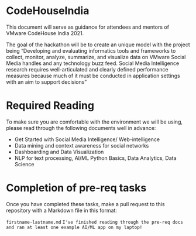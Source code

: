 # CodeHouseIndia

This document will serve as guidance for attendees and mentors of VMware CodeHouse India 2021.

The goal of the hackathon will be to create an unique model with the project being “Developing and evaluating informatics tools and frameworks to collect, monitor, analyze, summarize, and visualize data on VMware Social Media handles and any technology buzz feed. Social Media Intelligence research requires well-articulated and clearly defined performance measures because much of it must be conducted in application settings with an aim to support decisions”

# Required Reading

To make sure you are comfortable with the environment we will be using, please read through the following documents well in advance:

- Get Started with Social Media Intelligence/ Web-intelligence
- Data mining and context awareness for social networks
- Dashboarding and Data Visualization
- NLP for text processing, AI/ML Python Basics, Data Analytics, Data Science

# Completion of pre-req tasks

Once you have completed these tasks, make a pull request to this repository with a Markdown file in this format:

`firstname-lastname.md`
`I've finished reading through the pre-req docs and ran at least one example AI/ML app on my laptop!`


